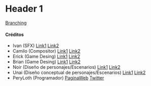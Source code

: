 # Header 1

[Branching](./SN.png)

#### Créditos

*   Ivan (SFX)	[Link1](https://peryloth.itch.io/starke-nation) [Link2](https://peryloth.itch.io/starke-nation)
*   Camilo (Compositor)	[Link1](https://peryloth.itch.io/starke-nation) [Link2](https://peryloth.itch.io/starke-nation)
*   Erick (Game Desing)	[Link1](https://peryloth.itch.io/starke-nation) [Link2](https://peryloth.itch.io/starke-nation)
*	Brian (Game Desing)	[Link1](https://peryloth.itch.io/starke-nation) [Link2](https://peryloth.itch.io/starke-nation)
*	Noir (Diseño de personajes/Escenarios)	[Link1](https://peryloth.itch.io/starke-nation) [Link2](https://peryloth.itch.io/starke-nation)
*	Unai (Diseño conceptual de personajes/Escenarios)	[Link1](https://peryloth.itch.io/starke-nation) [Link2](https://peryloth.itch.io/starke-nation)
*	PeryLoth (Programador)	[PaginaWeb](https://peryloth.com)	[Twitter](https://twitter.com/PeryLothGameDev)